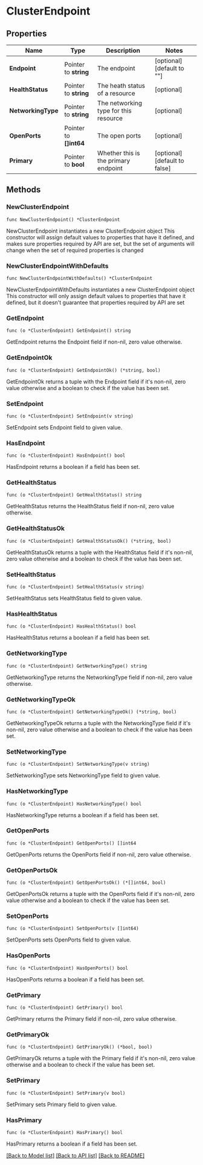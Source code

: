 # ClusterEndpoint

## Properties

Name | Type | Description | Notes
------------ | ------------- | ------------- | -------------
**Endpoint** | Pointer to **string** | The endpoint | [optional] [default to ""]
**HealthStatus** | Pointer to **string** | The heath status of a resource | [optional] 
**NetworkingType** | Pointer to **string** | The networking type for this resource | [optional] 
**OpenPorts** | Pointer to **[]int64** | The open ports | [optional] 
**Primary** | Pointer to **bool** | Whether this is the primary endpoint | [optional] [default to false]

## Methods

### NewClusterEndpoint

`func NewClusterEndpoint() *ClusterEndpoint`

NewClusterEndpoint instantiates a new ClusterEndpoint object
This constructor will assign default values to properties that have it defined,
and makes sure properties required by API are set, but the set of arguments
will change when the set of required properties is changed

### NewClusterEndpointWithDefaults

`func NewClusterEndpointWithDefaults() *ClusterEndpoint`

NewClusterEndpointWithDefaults instantiates a new ClusterEndpoint object
This constructor will only assign default values to properties that have it defined,
but it doesn't guarantee that properties required by API are set

### GetEndpoint

`func (o *ClusterEndpoint) GetEndpoint() string`

GetEndpoint returns the Endpoint field if non-nil, zero value otherwise.

### GetEndpointOk

`func (o *ClusterEndpoint) GetEndpointOk() (*string, bool)`

GetEndpointOk returns a tuple with the Endpoint field if it's non-nil, zero value otherwise
and a boolean to check if the value has been set.

### SetEndpoint

`func (o *ClusterEndpoint) SetEndpoint(v string)`

SetEndpoint sets Endpoint field to given value.

### HasEndpoint

`func (o *ClusterEndpoint) HasEndpoint() bool`

HasEndpoint returns a boolean if a field has been set.

### GetHealthStatus

`func (o *ClusterEndpoint) GetHealthStatus() string`

GetHealthStatus returns the HealthStatus field if non-nil, zero value otherwise.

### GetHealthStatusOk

`func (o *ClusterEndpoint) GetHealthStatusOk() (*string, bool)`

GetHealthStatusOk returns a tuple with the HealthStatus field if it's non-nil, zero value otherwise
and a boolean to check if the value has been set.

### SetHealthStatus

`func (o *ClusterEndpoint) SetHealthStatus(v string)`

SetHealthStatus sets HealthStatus field to given value.

### HasHealthStatus

`func (o *ClusterEndpoint) HasHealthStatus() bool`

HasHealthStatus returns a boolean if a field has been set.

### GetNetworkingType

`func (o *ClusterEndpoint) GetNetworkingType() string`

GetNetworkingType returns the NetworkingType field if non-nil, zero value otherwise.

### GetNetworkingTypeOk

`func (o *ClusterEndpoint) GetNetworkingTypeOk() (*string, bool)`

GetNetworkingTypeOk returns a tuple with the NetworkingType field if it's non-nil, zero value otherwise
and a boolean to check if the value has been set.

### SetNetworkingType

`func (o *ClusterEndpoint) SetNetworkingType(v string)`

SetNetworkingType sets NetworkingType field to given value.

### HasNetworkingType

`func (o *ClusterEndpoint) HasNetworkingType() bool`

HasNetworkingType returns a boolean if a field has been set.

### GetOpenPorts

`func (o *ClusterEndpoint) GetOpenPorts() []int64`

GetOpenPorts returns the OpenPorts field if non-nil, zero value otherwise.

### GetOpenPortsOk

`func (o *ClusterEndpoint) GetOpenPortsOk() (*[]int64, bool)`

GetOpenPortsOk returns a tuple with the OpenPorts field if it's non-nil, zero value otherwise
and a boolean to check if the value has been set.

### SetOpenPorts

`func (o *ClusterEndpoint) SetOpenPorts(v []int64)`

SetOpenPorts sets OpenPorts field to given value.

### HasOpenPorts

`func (o *ClusterEndpoint) HasOpenPorts() bool`

HasOpenPorts returns a boolean if a field has been set.

### GetPrimary

`func (o *ClusterEndpoint) GetPrimary() bool`

GetPrimary returns the Primary field if non-nil, zero value otherwise.

### GetPrimaryOk

`func (o *ClusterEndpoint) GetPrimaryOk() (*bool, bool)`

GetPrimaryOk returns a tuple with the Primary field if it's non-nil, zero value otherwise
and a boolean to check if the value has been set.

### SetPrimary

`func (o *ClusterEndpoint) SetPrimary(v bool)`

SetPrimary sets Primary field to given value.

### HasPrimary

`func (o *ClusterEndpoint) HasPrimary() bool`

HasPrimary returns a boolean if a field has been set.


[[Back to Model list]](../README.md#documentation-for-models) [[Back to API list]](../README.md#documentation-for-api-endpoints) [[Back to README]](../README.md)


